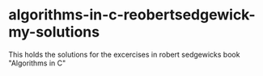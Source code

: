 # algorithms-in-c-reobertsedgewick-my-solutions
This holds the solutions for the excercises in robert sedgewicks book "Algorithms in C"
